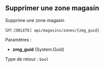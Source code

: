 ## <span id='deletezonemagasin'>Supprimer une zone magasin</span>

Supprime une zone magasin

Url :`[DELETE] api/magasins/zones/{zmg_guid}`

Paramètres : 

- **zmg_guid** (System.Guid)

Type de retour : `bool`

